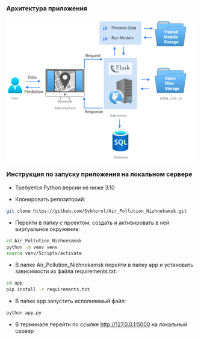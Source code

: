 ### Архитектура приложения
  
![architecture.png](../docs/architecture.png)

### Инструкция по запуску приложения на локальном сервере

- Требуется Python версии не ниже 3.10  
  
- Клонировать репозиторий:
```bash
git clone https://github.com/Svkhorol/Air_Pollution_Nizhnekamsk.git
```  

- Перейти в папку с проектом, создать и активировать в ней виртуальное окружение:  
```bash
cd Air_Pollution_Nizhnekamsk
python -m venv venv
source venv/Scripts/activate
```

- В папке Air_Pollution_Nizhnekamsk перейти в папку app и установить зависимости из файла requirements.txt:  
```bash
cd app
pip install -r requirements.txt 
```
 
- В папке app запустить исполняемый файл:  
```bash
python app.py 
```
- В терминале перейти по ссылке http://127.0.0.1:5000 на локальный сервер
